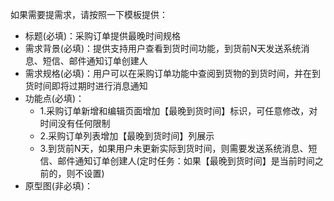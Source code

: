 如果需要提需求，请按照一下模板提供：

- 标题(必填)：采购订单提供最晚时间规格
- 需求背景(必填)：提供支持用户查看到货时间功能，到货前N天发送系统消息、短信、邮件通知订单创建人
- 需求规格(必填)：用户可以在采购订单功能中查阅到货物的到货时间，并在到货时间即将过期时进行消息通知
- 功能点(必填)：
  - 1.采购订单新增和编辑页面增加【最晚到货时间】标识，可任意修改，对时间没有任何限制
  - 2.采购订单列表增加【最晚到货时间】列展示
  - 3.到货前N天，如果用户未更新实际到货时间，则需要发送系统消息、短信、邮件通知订单创建人(定时任务：如果【最晚到货时间】是当前时间之前的，则不设置)
- 原型图(非必填)：
